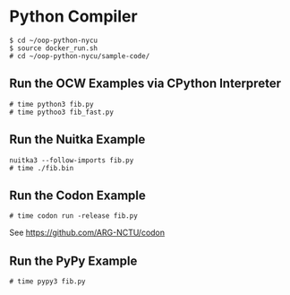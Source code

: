 # Python Compiler

```
$ cd ~/oop-python-nycu
$ source docker_run.sh
# cd ~/oop-python-nycu/sample-code/
```

## Run the OCW Examples via CPython Interpreter 

```
# time python3 fib.py
# time pythoo3 fib_fast.py
```

## Run the Nuitka Example

```
nuitka3 --follow-imports fib.py
# time ./fib.bin
```

## Run the Codon Example

```
# time codon run -release fib.py
```

See https://github.com/ARG-NCTU/codon

## Run the PyPy Example

```
# time pypy3 fib.py
```
